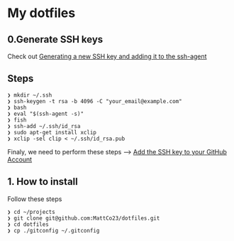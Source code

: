 # My dotfiles

## 0.Generate SSH keys

Check out [Generating a new SSH key and adding it to the ssh-agent](https://help.github.com/enterprise/2.15/user/articles/generating-a-new-ssh-key-and-adding-it-to-the-ssh-agent/)

## Steps

```
❯ mkdir ~/.ssh
❯ ssh-keygen -t rsa -b 4096 -C "your_email@example.com"
❯ bash
❯ eval "$(ssh-agent -s)"
❯ fish
❯ ssh-add ~/.ssh/id_rsa
❯ sudo apt-get install xclip
❯ xclip -sel clip < ~/.ssh/id_rsa.pub
```

Finaly, we need to perform these steps --> [Add the SSH key to your GitHub Account](https://help.github.com/enterprise/2.15/user/articles/adding-a-new-ssh-key-to-your-github-account)

## 1. How to install

Follow these steps

```
❯ cd ~/projects
❯ git clone git@github.com:MattCo23/dotfiles.git
❯ cd dotfiles
❯ cp ./gitconfig ~/.gitconfig
```
